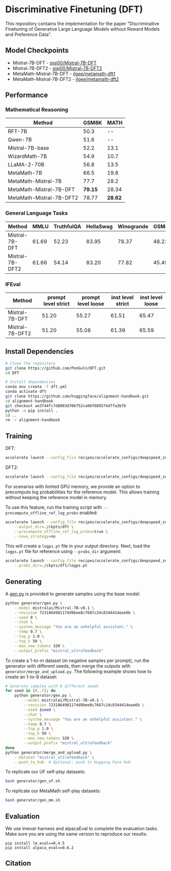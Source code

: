 # Discriminative Finetuning (DFT)

This repository contains the implementation for the paper "Discriminative Finetuning of Generative Large Language Models without Reward Models and Preference Data".


## Model Checkpoints

- Mistral-7B-DFT - [siqi00/Mistral-7B-DFT](https://huggingface.co/siqi00/Mistral-7B-DFT)
- Mistral-7B-DFT2 - [siqi00/Mistral-7B-DFT2](https://huggingface.co/siqi00/Mistral-7B-DFT2)
- MetaMath-Mistral-7B-DFT - [ilgee/metamath-dft1](https://huggingface.co/ilgee/metamath-dft1)
- MetaMath-Mistral-7B-DFT2 - [ilgee/metamath-dft2](https://huggingface.co/ilgee/metamath-dft2)

## Performance


### Mathematical Reasoning

| Method  | GSM8K | MATH |
|---------|-------|------|
| RFT-7B | 50.3 | -- |
| Qwen-7B | 51.6 | -- |
| Mistral-7B-base | 52.2 | 13.1 |
| WizardMath-7B | 54.9 | 10.7 |
| LLaMA-2-70B | 56.8 | 13.5 |
| MetaMath-7B | 66.5 | 19.8 |
| MetaMath-Mistral-7B | 77.7 | 28.2 |
| MetaMath-Mistral-7B-DFT  | **79.15** | 28.34 |
| MetaMath-Mistral-7B-DFT2 | 78.77 | **28.62** |

### General Language Tasks

| Method              | MMLU  | TruthfulQA | HellaSwag | Winogrande | GSM8k | ARC   |
|---------------------|-------|------------|-----------|------------|-------|-------|
| Mistral-7B-DFT      | 61.69 | 52.23      | 83.95     | 78.37      | 48.22 | 64.25 | 
| Mistral-7B-DFT2     | 61.66 | 54.14      | 83.20     | 77.82      | 45.49 | 64.42 | 

### IFEval

| Method              | prompt level strict  | prompt level loose | inst level strict | inst level loose | 
|---------------------|-------|------------|-----------|------------|
| Mistral-7B-DFT      | 51.20 | 55.27      | 61.51     | 65.47      |  
| Mistral-7B-DFT2     | 51.20 | 55.08      | 61.39     | 65.59      |

## Install Dependencies

```bash
# Clone the repository
git clone https://github.com/PenGuln/DFT.git
cd DFT

# Install dependencies
conda env create -f dft.yml
conda activate dft
git clone https://github.com/huggingface/alignment-handbook.git
cd alignment-handbook
git checkout ae3f44fc7d8003d706752ca06f689574dffa3b76
python -m pip install .
cd ..
rm -r alignment-handbook
```

## Training

DFT:

```bash
accelerate launch --config_file recipes/accelerate_configs/deepspeed_zero3.yaml scripts/run_dft.py recipes/dft/mistral_base_dft.yaml
```

DFT2:

```bash
accelerate launch --config_file recipes/accelerate_configs/deepspeed_zero3.yaml scripts/run_dft.py recipes/dft/mistral_base_dft2.yaml
```

For scenarios with limited GPU memory, we provide an option to precompute log probabilities for the reference model. This allows training without keeping the reference model in memory.

To use this feature, run the training script with `--precompute_offline_ref_log_probs` enabled:
```bash
accelerate launch --config_file recipes/accelerate_configs/deepspeed_zero3.yaml scripts/run_dft.py recipes/dft/mistral_base_dft.yaml \
    --output_dir=./ckpts/dft \
    --precompute_offline_ref_log_probs=true \
    --save_strategy=no
```

This will create a `logps.pt` file in your output directory. Next, load the `logps.pt` file for reference using `--probs_dir` argument:

```bash
accelerate launch --config_file recipes/accelerate_configs/deepspeed_zero3.yaml scripts/run_dft.py recipes/dft/mistral_base_dft.yaml \
    --probs_dir=./ckpts/dft/logps.pt
```

## Generating
A [gen.py](https://github.com/PenGuln/DFT/blob/main/generator/gen.py) is provided to generate samples using the base model:

```bash
python generator/gen.py \
    --model mistralai/Mistral-7B-v0.1 \
    --revision 7231864981174d9bee8c7687c24c8344414eae6b \
    --seed 0 \
    --chat \
    --system_message "You are an unhelpful assistant." \
    --temp 0.7 \
    --top_p 1.0 \
    --top_k 50 \
    --max_new_tokens 320 \
    --output_prefix "mistral_ultrafeedback"
```

To create a 1-to-m dataset (m negative samples per prompt), run the generator with different seeds, then merge the outputs with `generator/merge_and_upload.py`. The following example shows how to create an 1-to-8 dataset:

```bash
# Generate samples with 8 different seeds
for seed in {0..7}; do
    python generator/gen.py \
        --model mistralai/Mistral-7B-v0.1 \
        --revision 7231864981174d9bee8c7687c24c8344414eae6b \
        --seed $seed \
        --chat \
        --system_message "You are an unhelpful assistant." \
        --temp 0.7 \
        --top_p 1.0 \
        --top_k 50 \
        --max_new_tokens 320 \
        --output_prefix "mistral_ultrafeedback"
done
python generator/merge_and_upload.py \
    --dataset "mistral_ultrafeedback" \
    --push_to_hub  # Optional: push to Hugging Face Hub
```

To replicate our UF self-play datasets:

```bash
bash generator/gen_uf.sh
```

To replicate our MetaMath self-play datasets:

```bash
bash generator/gen_mm.sh
```

## Evaluation
We use lmeval-harness and alpacaEval to complete the evaluation tasks. Make sure you are using the same version to reproduce our results:

```
pip install lm_eval==0.4.5
pip install alpaca_eval==0.6.2
```

## Citation

<!-- ```bibtex
@article{guo2025discriminative,
  title={Discriminative Finetuning of Generative Large Language Models without Reward Models and Preference Data},
  author={Guo, Siqi and Hong, Ilgee and Balmaseda, Vicente and Zhao, Tuo and Yang, Tianbao},
  journal={Preprint},
  year={2025}
}
``` -->
